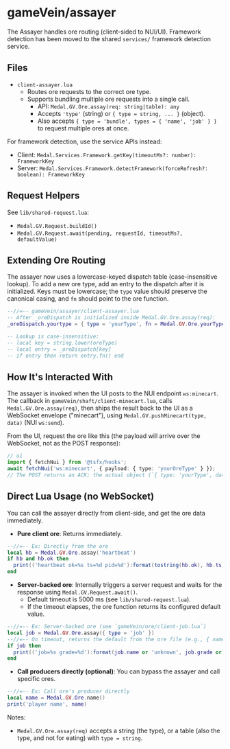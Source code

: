 # gameVein/assayer

The Assayer handles ore routing (client-sided to NUI/UI).
Framework detection has been moved to the shared `services/` framework detection service.

## Files

- `client-assayer.lua`
  - Routes ore requests to the correct ore type.
  - Supports bundling multiple ore requests into a single call.
    - API: `Medal.GV.Ore.assay(req: string|table): any`
    - Accepts `'type'` (string) or `{ type = string, ... }` (object).
    - Also accepts `{ type = 'bundle', types = { 'name', 'job' } }` to request multiple ores at once.

For framework detection, use the service APIs instead:
- Client: `Medal.Services.Framework.getKey(timeoutMs?: number): FrameworkKey`
- Server: `Medal.Services.Framework.detectFramework(forceRefresh?: boolean): FrameworkKey`

## Request Helpers

See `lib/shared-request.lua`:
- `Medal.GV.Request.buildId()`
- `Medal.GV.Request.await(pending, requestId, timeoutMs?, defaultValue)`

## Extending Ore Routing

The assayer now uses a lowercase-keyed dispatch table (case-insensitive lookup). To add a new ore type, add an entry to the dispatch after it is initialized. Keys must be lowercase; the `type` value should preserve the canonical casing, and `fn` should point to the ore function.

```lua
--//=-- gameVein/assayer/client-assayer.lua
-- After _oreDispatch is initialized inside Medal.GV.Ore.assay(req):
_oreDispatch.yourtype = { type = 'yourType', fn = Medal.GV.Ore.yourType }

-- Lookup is case-insensitive:
-- local key = string.lower(oreType)
-- local entry = _oreDispatch[key]
-- if entry then return entry.fn() end
```

## How It's Interacted With

The assayer is invoked when the UI posts to the NUI endpoint `ws:minecart`.
The callback in `gameVein/shaft/client-minecart.lua`, calls `Medal.GV.Ore.assay(req)`, then ships the result back to the UI
as a WebSocket envelope ("minecart"), using `Medal.GV.pushMinecart(type, data)` (NUI `ws:send`).

<!--- TODO: Update for minecart expansion for non-WebSocket responses -->

From the UI, request the ore like this (the payload will arrive over the WebSocket, not as the POST response):

```ts
// ui
import { fetchNui } from '@tsfx/hooks';
await fetchNui('ws:minecart', { payload: { type: 'yourOreType' } });
// The POST returns an ACK; the actual object (`{ type: 'yourType', data }`), is forwarded via WebSocket.
```

## Direct Lua Usage (no WebSocket)

You can call the assayer directly from client-side, and get the ore data immediately.

- __Pure client ore__: Returns immediately.

```lua
--//=-- Ex: Directly from the ore
local hb = Medal.GV.Ore.assay('heartbeat')
if hb and hb.ok then
  print(('heartbeat ok=%s ts=%d pid=%d'):format(tostring(hb.ok), hb.ts, hb.pid))
end
```

- __Server-backed ore__: Internally triggers a server request and waits for the response using `Medal.GV.Request.await()`.
  - Default timeout is 5000 ms (see `lib/shared-request.lua`).
  - If the timeout elapses, the ore function returns its configured default value.

```lua
--//=-- Ex: Server-backed ore (see `gameVein/ore/client-job.lua`)
local job = Medal.GV.Ore.assay({ type = 'job' })
--//=-- On timeout, returns the default from the ore file (e.g., { name = 'unemployed', grade = 0 })
if job then
  print(('job=%s grade=%d'):format(job.name or 'unknown', job.grade or -1))
end
```

- __Call producers directly (optional)__: You can bypass the assayer and call specific ores.

```lua
--//=-- Ex: Call ore's producer directly
local name = Medal.GV.Ore.name()
print('player name', name)
```

Notes:

- `Medal.GV.Ore.assay(req)` accepts a string (the type), or a table (also the type, and not for eating) with `type = string`.
